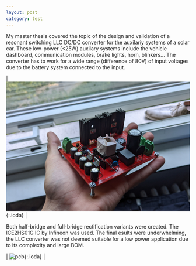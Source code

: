 ```yaml
---
layout: post
category: test
---
```


My master thesis covered the topic of the design and validation of a resonant switching LLC DC/DC converter for the auxilariy systems of a solar car. These low-power (<25W) auxilary systems include the vehicle dashboard, communication modules, brake lights, horn, blinkers... The converter has to work for a wide range (difference of 80V) of input voltages due to the battery system connected to the input.

| ![pcb](/assets/img/pcb/pcb-llc-half-bridge.jpg){:.ioda} |

Both half-bridge and full-bridge rectification variants were created. The ICE2HS01G IC by Infineon was used. The final esults were underwhelming, the LLC converter was not deemed suitable for a low power application due to its complexity and large BOM.

| ![pcb](/assets/img/pcb/pcb-llc-full-bridge.jpg){:.ioda} |